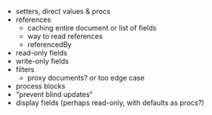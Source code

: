 * setters, direct values & procs
* references
	- caching entire document or list of fields
	- way to read references
	- referencedBy
* read-only fields
* write-only fields
* filters
	- proxy documents? or too edge case
* process blocks
* "prevent blind updates"
* display fields (perhaps read-only, with defaults as procs?)
